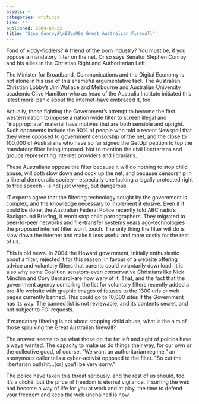 ```yaml
---
assets: ~
categories: writings
link: ''
published: 2009-03-22
title: "Stop Conroyâ\x80\x99s Great Australian Firewall"
---
```

Fond of kiddy-fiddlers? A friend of the porn industry? You must be, if
you oppose a mandatory filter on the net. Or so says Senator Stephen
Conroy and his allies in the Christian Right and Authoritarian Left.

The Minister for Broadband, Communications and the Digital Economy is
not alone in his use of this shameful argumentative tact. The Australian
Christian Lobby’s Jim Wallace and Melbourne and Australian University
academic Clive Hamilton-who as head of the Australia Institute initiated
this latest moral panic about the internet-have embraced it, too.

Actually, those fighting the Government’s attempt to become the first
western nation to impose a nation-wide filter to screen illegal and
“inappropriate” material have motives that are both sensible and
upright. Such opponents include the 90% of people who told a recent
Newspoll that they were opposed to government censorship of the net, and
the close to 100,000 of Australians who have so far signed the GetUp!
petition to top the mandatory filter being imposed. Not to mention the
civil libertarians and groups representing internet providers and
librarians.

These Australians oppose the filter because it will do nothing to stop
child abuse, will both slow down and cock up the net, and because
censorship in a liberal democratic society - especially one lacking a
legally protected right to free speech - is not just wrong, but
dangerous.

IT experts agree that the filtering technology sought by the government
is complex, and the knowledge necessary to implement it elusive. Even if
it could be done, the Australian Federal Police recently told ABC
radio’s Background Briefing, it won’t stop child pornographers. They
migrated to peer-to-peer networks and file-transfer systems years
ago-technologies the proposed internet filter won’t touch. The only
thing the filter will do is slow down the internet and make it less
useful and more costly for the rest of us.

This is old news. In 2004 the Howard government, initially enthusiastic
about a filter, rejected it for this reason, in favour of a website
offering advice and voluntary filters that parents could voluntarily
download. It is also why some Coalition senators-even conservative
Christians like Nick Minchin and Cory Bernardi-are now wary of it. That,
and the fact that the government agency compiling the list for voluntary
filters recently added a pro-life website with graphic images of fetuses
to the 1300 urls or web pages currently banned. This could go to 10,000
sites if the Government has its way. The banned list is not reviewable,
and its contents secret, and not subject to FOI requests.

If mandatory filtering is not about stopping child abuse, what is the
aim of those spruiking the Great Australian firewall?

The answer seems to be what those on the far left and right of politics
have always wanted. The capacity to make us do things their way, for our
own or the collective good, of course. “We want an authoritarian
regime,” an anonymous caller tells a cyber-activist opposed to the
filter. “So cut the libertarian bullshit…[or] you’ll be very sorry.”

The police have taken this threat seriously, and the rest of us should,
too. It’s a cliché, but the price of freedom is eternal vigilance. If
surfing the web had become a way of life for you at work and at play,
the time to defend your freedom and keep the web unchained is now.